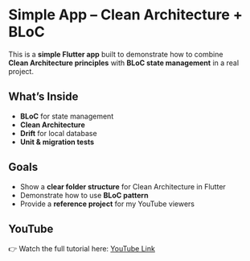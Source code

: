 # Simple App – Clean Architecture + BLoC

This is a **simple Flutter app** built to demonstrate how to combine  
**Clean Architecture principles** with **BLoC state management** in a real project.

## What’s Inside
- **BLoC** for state management
- **Clean Architecture** 
- **Drift** for local database 
- **Unit & migration tests**

## Goals
- Show a **clear folder structure** for Clean Architecture in Flutter
- Demonstrate how to use **BLoC pattern**
- Provide a **reference project** for my YouTube viewers

## YouTube
👉 Watch the full tutorial here: [YouTube Link](https://youtu.be/qZJ-pCOOpXk?si=-OgMqTzEpYu7_Cta)  
